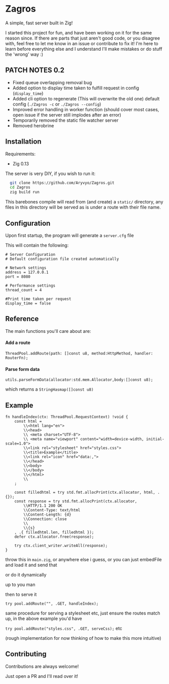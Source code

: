 

# Zagros

A simple, fast server built in Zig!

I started this project for fun, and have been working on it for the same reason since. If there are parts that just aren't good code, or you disagree with, feel free to let me know in an issue or contribute to fix it! I'm here to learn before everything else and I understand I'll make mistakes or do stuff the 'wrong' way :)

## PATCH NOTES 0.2
- Fixed queue overlapping removal bug
- Added option to display time taken to fulfill request in config (`display_time`)
- Added cli option to regenerate (This will overwrite the old one) default config (`./Zagros -c` or `./Zagros --config`)
- Improved error handling in worker function (should cover most cases, open issue if the server still implodes after an error)
- Temporarily removed the static file watcher server
- Removed herobrine


## Installation

Requirements:

- Zig 0.13

The server is very DIY, if you wish to run it:

```bash
  git clone https://github.com/Aryvyo/Zagros.git
  cd Zagros
  zig build run
```

This barebones compile will read from (and create) a `static/` directory, any files in this directory will be served as is under a route with their file name.

    
## Configuration

Upon first startup, the program will generate a `server.cfg` file

This will contain the following:

```
# Server Configuration
# Default configuration file created automatically

# Network settings
address = 127.0.0.1
port = 8080

# Performance settings
thread_count = 4

#Print time taken per request
display_time = false 
```

## Reference

The main functions you'll care about are:

#### Add a route 

`
  ThreadPool.addRoute(path: []const u8, method:HttpMethod, handler: RouterFn);
`

#### Parse form data

`
  utils.parseFormData(allocator:std.mem.Allocator,body:[]const u8);
` 

which returns a `StringHasmap([]const u8)`



## Example
```zig
fn handleIndex(ctx: ThreadPool.RequestContext) !void {
    const html =
        \\<html lang="en">
        \\<head>
        \\ <meta charset="UTF-8">
        \\ <meta name="viewport" content="width=device-width, initial-scale=1.0">
        \\<link rel="stylesheet" href="styles.css">
        \\<title>Example</title>
        \\<link rel="icon" href="data:,">
        \\</head>
        \\<body>
        \\</body>
        \\</html>
        \\
    ;

    const filledhtml = try std.fmt.allocPrint(ctx.allocator, html, .{});
    const response = try std.fmt.allocPrint(ctx.allocator,
        \\HTTP/1.1 200 OK
        \\Content-Type: text/html
        \\Content-Length: {d}
        \\Connection: close
        \\
        \\{s}
    , .{ filledhtml.len, filledhtml });
    defer ctx.allocator.free(response);

    try ctx.client_writer.writeAll(response);
}
```

throw this in `main.zig`, or anywhere else i guess, or you can just embedFile and load it and send that

or do it dynamically

up to you man

then to serve it

`try pool.addRoute("", .GET, handleIndex);`

same procedure for serving a stylesheet etc, just ensure the routes match up, in the above example you'd have

`try pool.addRoute("styles.css", .GET, serveCss);` etc

(rough implementation for now thinking of how to make this more intuitive)


## Contributing

Contributions are always welcome!

Just open a PR and I'll read over it!



